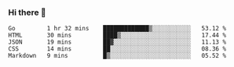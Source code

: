 ### Hi there 👋

<!--
**KLXLjun/KLXLjun** is a ✨ _special_ ✨ repository because its `README.md` (this file) appears on your GitHub profile.

Here are some ideas to get you started:

- 🔭 I’m currently working on ...
- 🌱 I’m currently learning ...
- 👯 I’m looking to collaborate on ...
- 🤔 I’m looking for help with ...
- 💬 Ask me about ...
- 📫 How to reach me: ...
- 😄 Pronouns: ...
- ⚡ Fun fact: ...
-->

<!--START_SECTION:waka-->
```text
Go         1 hr 32 mins    █████████████▒░░░░░░░░░░░   53.12 % 
HTML       30 mins         ████▒░░░░░░░░░░░░░░░░░░░░   17.44 % 
JSON       19 mins         ██▓░░░░░░░░░░░░░░░░░░░░░░   11.13 % 
CSS        14 mins         ██░░░░░░░░░░░░░░░░░░░░░░░   08.36 % 
Markdown   9 mins          █▒░░░░░░░░░░░░░░░░░░░░░░░   05.52 % 
```
<!--END_SECTION:waka-->
